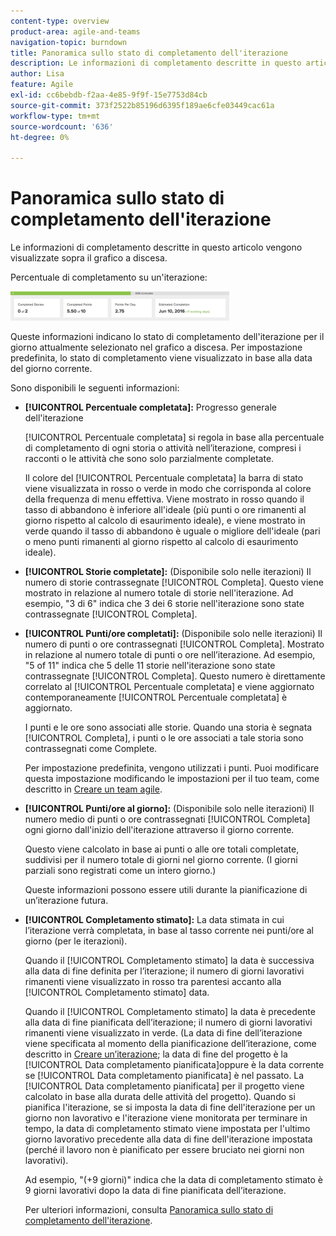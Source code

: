 ```yaml
---
content-type: overview
product-area: agile-and-teams
navigation-topic: burndown
title: Panoramica sullo stato di completamento dell'iterazione
description: Le informazioni di completamento descritte in questo articolo vengono visualizzate sopra il grafico a discesa.
author: Lisa
feature: Agile
exl-id: cc6bebdb-f2aa-4e85-9f9f-15e7753d84cb
source-git-commit: 373f2522b85196d6395f189ae6cfe03449cac61a
workflow-type: tm+mt
source-wordcount: '636'
ht-degree: 0%

---
```


# Panoramica sullo stato di completamento dell&#39;iterazione

Le informazioni di completamento descritte in questo articolo vengono visualizzate sopra il grafico a discesa.

Percentuale di completamento su un&#39;iterazione:

![](assets/burndown-percentcomplete-350x47.png)

Queste informazioni indicano lo stato di completamento dell&#39;iterazione per il giorno attualmente selezionato nel grafico a discesa. Per impostazione predefinita, lo stato di completamento viene visualizzato in base alla data del giorno corrente.

Sono disponibili le seguenti informazioni:

* **[!UICONTROL Percentuale completata]:** Progresso generale dell&#39;iterazione

   [!UICONTROL Percentuale completata] si regola in base alla percentuale di completamento di ogni storia o attività nell’iterazione, compresi i racconti o le attività che sono solo parzialmente completate.

   Il colore del [!UICONTROL Percentuale completata] la barra di stato viene visualizzata in rosso o verde in modo che corrisponda al colore della frequenza di menu effettiva. Viene mostrato in rosso quando il tasso di abbandono è inferiore all&#39;ideale (più punti o ore rimanenti al giorno rispetto al calcolo di esaurimento ideale), e viene mostrato in verde quando il tasso di abbandono è uguale o migliore dell&#39;ideale (pari o meno punti rimanenti al giorno rispetto al calcolo di esaurimento ideale).

* **[!UICONTROL Storie completate]:** (Disponibile solo nelle iterazioni) Il numero di storie contrassegnate [!UICONTROL Completa]. Questo viene mostrato in relazione al numero totale di storie nell&#39;iterazione. Ad esempio, &quot;3 di 6&quot; indica che 3 dei 6 storie nell&#39;iterazione sono state contrassegnate [!UICONTROL Completa].
* **[!UICONTROL Punti/ore completati]:** (Disponibile solo nelle iterazioni) Il numero di punti o ore contrassegnati [!UICONTROL Completa]. Mostrato in relazione al numero totale di punti o ore nell’iterazione. Ad esempio, &quot;5 of 11&quot; indica che 5 delle 11 storie nell&#39;iterazione sono state contrassegnate [!UICONTROL Completa]. Questo numero è direttamente correlato al [!UICONTROL Percentuale completata] e viene aggiornato contemporaneamente [!UICONTROL Percentuale completata] è aggiornato.

   I punti e le ore sono associati alle storie. Quando una storia è segnata [!UICONTROL Completa], i punti o le ore associati a tale storia sono contrassegnati come Complete.

   Per impostazione predefinita, vengono utilizzati i punti. Puoi modificare questa impostazione modificando le impostazioni per il tuo team, come descritto in [Creare un team agile](../../../agile/get-started-with-agile-in-workfront/create-an-agile-team.md).

* **[!UICONTROL Punti/ore al giorno]:** (Disponibile solo nelle iterazioni) Il numero medio di punti o ore contrassegnati [!UICONTROL Completa] ogni giorno dall&#39;inizio dell&#39;iterazione attraverso il giorno corrente.

   Questo viene calcolato in base ai punti o alle ore totali completate, suddivisi per il numero totale di giorni nel giorno corrente. (I giorni parziali sono registrati come un intero giorno.)

   Queste informazioni possono essere utili durante la pianificazione di un’iterazione futura.

* **[!UICONTROL Completamento stimato]:** La data stimata in cui l’iterazione verrà completata, in base al tasso corrente nei punti/ore al giorno (per le iterazioni).

   Quando il [!UICONTROL Completamento stimato] la data è successiva alla data di fine definita per l’iterazione; il numero di giorni lavorativi rimanenti viene visualizzato in rosso tra parentesi accanto alla [!UICONTROL Completamento stimato] data.

   Quando il [!UICONTROL Completamento stimato] la data è precedente alla data di fine pianificata dell’iterazione; il numero di giorni lavorativi rimanenti viene visualizzato in verde. (La data di fine dell’iterazione viene specificata al momento della pianificazione dell’iterazione, come descritto in [Creare un’iterazione](../../../agile/use-scrum-in-an-agile-team/iterations/create-an-iteration.md); la data di fine del progetto è la [!UICONTROL Data completamento pianificata]oppure è la data corrente se [!UICONTROL Data completamento pianificata] è nel passato. La [!UICONTROL Data completamento pianificata] per il progetto viene calcolato in base alla durata delle attività del progetto). Quando si pianifica l&#39;iterazione, se si imposta la data di fine dell&#39;iterazione per un giorno non lavorativo e l&#39;iterazione viene monitorata per terminare in tempo, la data di completamento stimato viene impostata per l&#39;ultimo giorno lavorativo precedente alla data di fine dell&#39;iterazione impostata (perché il lavoro non è pianificato per essere bruciato nei giorni non lavorativi).

   Ad esempio, &quot;(+9 giorni)&quot; indica che la data di completamento stimato è 9 giorni lavorativi dopo la data di fine pianificata dell’iterazione.

   Per ulteriori informazioni, consulta [Panoramica sullo stato di completamento dell&#39;iterazione](#Understanding-How-Days-Off-Affect-the-Burndown-Chart).
